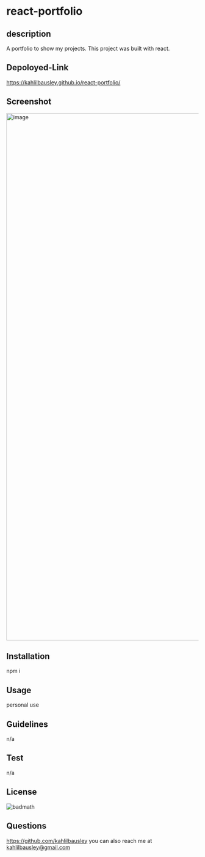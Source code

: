 # react-portfolio

## description

A portfolio to show my projects. This project was built with react.

## Depoloyed-Link
https://kahlilbausley.github.io/react-portfolio/

## Screenshot
<img width="1380" alt="image" src="https://github.com/kahlilbausley/react-portfolio/assets/42008951/6696a4a7-58e1-4cf3-9ad9-1c55e9432d8a">

## Installation
npm i

## Usage
personal use

## Guidelines
n/a

## Test
n/a

## License
![badmath](https://img.shields.io/badge/MIT-blue)

## Questions
https://github.com/kahlilbausley
you can also reach me at kahlilbausley@gmail.com
